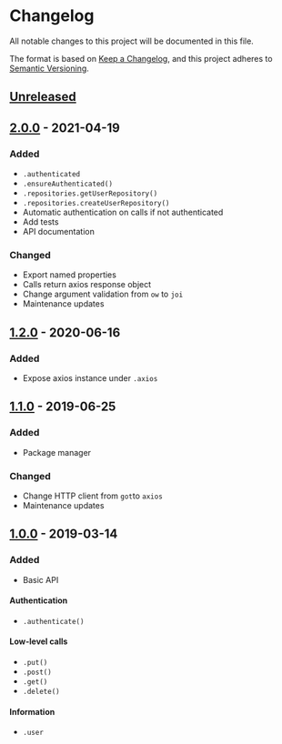 # Changelog
All notable changes to this project will be documented in this file.

The format is based on [Keep a Changelog](https://keepachangelog.com/en/1.1.0/),
and this project adheres to [Semantic Versioning](https://semver.org/spec/v2.0.0.html).






## [Unreleased]



## [2.0.0] - 2021-04-19
### Added
- `.authenticated`
- `.ensureAuthenticated()`
- `.repositories.getUserRepository()`
- `.repositories.createUserRepository()`
- Automatic authentication on calls if not authenticated
- Add tests
- API documentation

### Changed
- Export named properties
- Calls return axios response object
- Change argument validation from `ow` to `joi`
- Maintenance updates



## [1.2.0] - 2020-06-16
### Added
- Expose axios instance under `.axios`



## [1.1.0] - 2019-06-25
### Added
- Package manager

### Changed
- Change HTTP client from `got`to `axios`
- Maintenance updates



## [1.0.0] - 2019-03-14
### Added
- Basic API

#### Authentication
- `.authenticate()`

#### Low-level calls
- `.put()`
- `.post()`
- `.get()`
- `.delete()`

#### Information
- `.user`






[Unreleased]: https://github.com/absolunet/node-bitbucket-api/compare/2.0.0...HEAD
[2.0.0]:      https://github.com/absolunet/node-bitbucket-api/compare/1.2.0...2.0.0
[1.2.0]:      https://github.com/absolunet/node-bitbucket-api/compare/1.1.0...1.2.0
[1.1.0]:      https://github.com/absolunet/node-bitbucket-api/compare/1.0.0...1.1.0
[1.0.0]:      https://github.com/absolunet/node-bitbucket-api/releases/tag/1.0.0
